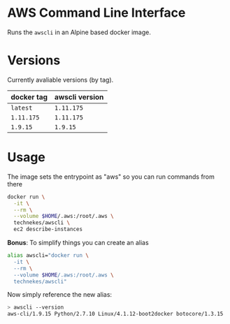 # AWS Command Line Interface

Runs the `awscli` in an Alpine based docker image.

# Versions

Currently avaliable versions (by tag).

| docker tag | awscli version |
| ---------- | -------------- |
| `latest`   | `1.11.175`     |
| `1.11.175` | `1.11.175`     |
| `1.9.15`   | `1.9.15`       |

# Usage

The image sets the entrypoint as "aws" so you can run commands from there

```sh
docker run \
  -it \
  --rm \
  --volume $HOME/.aws:/root/.aws \
  technekes/awscli \
  ec2 describe-instances
```

**Bonus**: To simplify things you can create an alias

```sh
alias awscli="docker run \
  -it \
  --rm \
  --volume $HOME/.aws:/root/.aws \
  technekes/awscli"
```

Now simply reference the new alias:

```sh
> awscli --version
aws-cli/1.9.15 Python/2.7.10 Linux/4.1.12-boot2docker botocore/1.3.15
```
